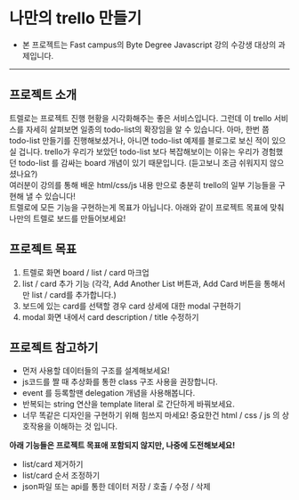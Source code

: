 # 나만의 trello 만들기

- 본 프로젝트는 Fast campus의 Byte Degree Javascript 강의 수강생 대상의 과제입니다.

---

## 프로젝트 소개
트렐로는 프로젝트 진행 현황을 시각화해주는 좋은 서비스입니다. 그런데 이 trello 서비스를 자세히 살펴보면 일종의 todo-list의 확장임을 알 수 있습니다. 아마, 한번 쯤 todo-list 만들기를 진행해보셨거나, 아니면 todo-list 예제를 블로그로 보신 적이 있으실 겁니다. trello가 우리가 보았던 todo-list 보다 복잡해보이는 이유는 우리가 경험했던 todo-list 를 감싸는 board 개념이 있기 때문입니다. (듣고보니 조금 쉬워지지 않으셨나요?)  
여러분이 강의를 통해 배운 html/css/js 내용 만으로 충분히 trello의 일부 기능들을 구현해 낼 수 있습니다!  
트렐로에 모든 기능을 구현하는게 목표가 아닙니다. 아래와 같이 프로젝트 목표에 맞춰 나만의 트렐로 보드를 만들어보세요!

## 프로젝트 목표
1. 트렐로 화면 board / list / card 마크업
2. list / card 추가 기능 (각각, Add Another List 버튼과, Add Card 버튼을 통해서만 list / card를 추가합니다.)
3. 보드에 있는 card를 선택할 경우 card 상세에 대한 modal 구현하기
4. modal 화면 내에서 card description / title 수정하기

## 프로젝트 참고하기
- 먼저 사용할 데이터들의 구조를 설계해보세요!
- js코드를 짤 때 추상화를 통한 class 구조 사용을 권장합니다.
- event 를 등록할땐 delegation 개념을 사용해봅니다.
- 반복되는 string 연산을 template literal 로 간단하게 바꿔보세요.
- 너무 똑같은 디자인을 구현하기 위해 힘쓰지 마세요! 중요한건 html / css / js 의 상호작용을 이해하는 것 입니다.

__아래 기능들은 프로젝트 목표애 포함되지 않지만, 나중에 도전해보세요!__
- list/card 제거하기
- list/card 순서 조정하기
- json파일 또는 api를 통한 데이터 저장 / 호출 / 수정 / 삭제